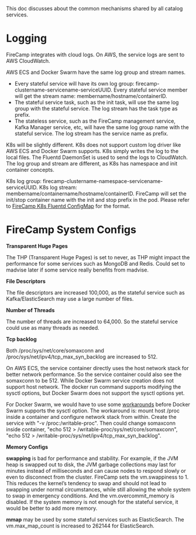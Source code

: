 This doc discusses about the common mechanisms shared by all catalog services.

# Logging

FireCamp integrates with cloud logs. On AWS, the service logs are sent to AWS CloudWatch.

AWS ECS and Docker Swarm have the same log group and stream names.
- Every stateful service will have its own log group: firecamp-clustername-servicename-serviceUUID. Every stateful service member will get the stream name: membername/hostname/containerID.
- The stateful service task, such as the init task, will use the same log group with the stateful service. The log stream has the task type as prefix.
- The stateless service, such as the FireCamp management service, Kafka Manager service, etc, will have the same log group name with the stateful service. The log stream has the service name as prefix.

K8s will be slightly different. K8s does not support custom log driver like AWS ECS and Docker Swarm supports. K8s simply writes the log to the local files. The Fluentd DaemonSet is used to send the logs to CloudWatch. The log group and stream are different, as K8s has namespace and init container concepts.

K8s log group: firecamp-clustername-namespace-servicename-serviceUUID. K8s log stream: membername/containername/hostname/containerID. FireCamp will set the init/stop container name with the init and stop prefix in the pod. Please refer to [FireCamp K8s Fluentd ConfigMap](https://github.com/cloudstax/firecamp/tree/master/containersvc/k8s/fluentd-cw-configmap.yaml) for the format.

# FireCamp System Configs

**Transparent Huge Pages**

The THP (Transparent Huge Pages) is set to never, as THP might impact the performance for some services such as MongoDB and Redis. Could set to madvise later if some service really benefits from madvise.

**File Descriptors**

The file descriptors are increased 100,000, as the stateful service such as Kafka/ElasticSearch may use a large number of files.

**Number of Threads**

The number of threads are increased to 64,000. So the stateful service could use as many threads as needed.

**Tcp backlog**

Both /proc/sys/net/core/somaxconn and /proc/sys/net/ipv4/tcp_max_syn_backlog are increased to 512.

On AWS ECS, the service container directly uses the host network stack for better network performance. So the service container could also see the somaxconn to be 512. While Docker Swarm service creation does not support host network. The docker run command supports modifying the sysctl options, but Docker Swarm does not support the sysctl options yet.

For Docker Swarm, we would have to use some [workarounds](https://residentsummer.github.io/posts/2016/02/07/docker-somaxconn/) before Docker Swarm supports the sysctl option. The workaround is: mount host /proc inside a container and configure network stack from within. Create the service with "-v /proc:/writable-proc". Then could change somaxconn inside container, "echo 512 > /writable-proc/sys/net/core/somaxconn", "echo 512 > /writable-proc/sys/net/ipv4/tcp_max_syn_backlog".

**Memory Configs**

**swapping** is bad for performance and stability. For example, if the JVM heap is swapped out to disk, the JVM garbage collections may last for minutes instead of milliseconds and can cause nodes to respond slowly or even to disconnect from the cluster. FireCamp sets the vm.swappiness to 1. This reduces the kernel’s tendency to swap and should not lead to swapping under normal circumstances, while still allowing the whole system to swap in emergency conditions. And the vm.overcommit_memory is disabled. If the system memory is not enough for the stateful service, it would be better to add more memory.

**mmap** may be used by some stateful services such as ElasticSearch. The vm.max_map_count is increased to 262144 for ElasticSearch.

